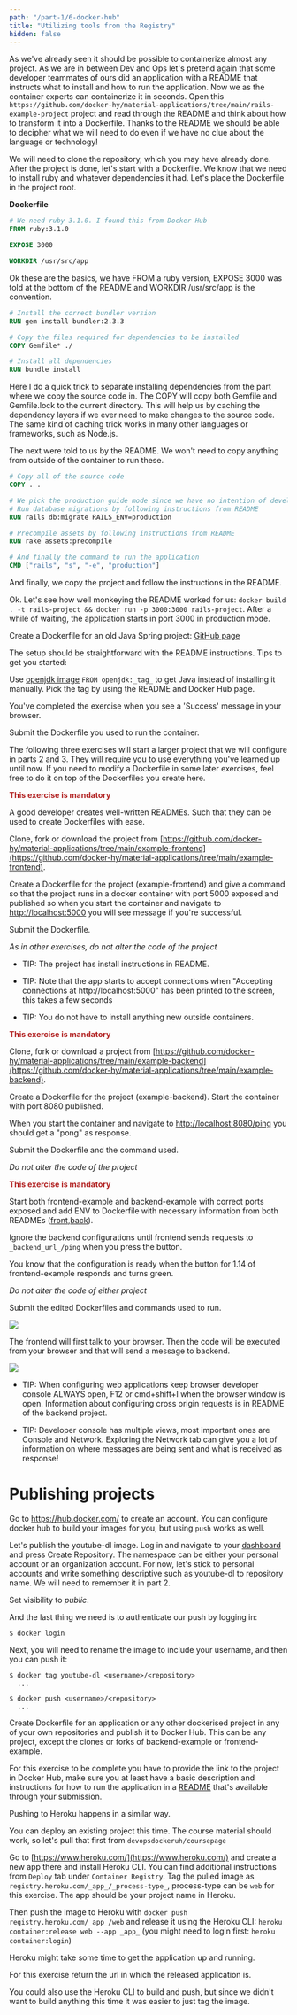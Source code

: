 ```yaml
---
path: "/part-1/6-docker-hub"
title: "Utilizing tools from the Registry"
hidden: false
---
```


As we've already seen it should be possible to containerize almost any project. As we are in between Dev and Ops let's pretend again that some developer teammates of ours did an application with a README that instructs what to install and how to run the application. Now we as the container experts can containerize it in seconds. Open this `https://github.com/docker-hy/material-applications/tree/main/rails-example-project` project and read through the README and think about how to transform it into a Dockerfile. Thanks to the README we should be able to decipher what we will need to do even if we have no clue about the language or technology!

We will need to clone the repository, which you may have already done. After the project is done, let's start with a Dockerfile. We know that we need to install ruby and whatever dependencies it had. Let's place the Dockerfile in the project root.

**Dockerfile**

```Dockerfile
# We need ruby 3.1.0. I found this from Docker Hub
FROM ruby:3.1.0

EXPOSE 3000

WORKDIR /usr/src/app
```

Ok these are the basics, we have FROM a ruby version, EXPOSE 3000 was told at the bottom of the README and WORKDIR /usr/src/app is the convention.

```Dockerfile
# Install the correct bundler version
RUN gem install bundler:2.3.3

# Copy the files required for dependencies to be installed
COPY Gemfile* ./

# Install all dependencies
RUN bundle install
```

Here I do a quick trick to separate installing dependencies from the part where we copy the source code in. The COPY will copy both Gemfile and Gemfile.lock to the current directory. This will help us by caching the dependency layers if we ever need to make changes to the source code. The same kind of caching trick works in many other languages or frameworks, such as Node.js.

The next were told to us by the README. We won't need to copy anything from outside of the container to run these.

```Dockerfile
# Copy all of the source code
COPY . .

# We pick the production guide mode since we have no intention of developing the software inside the container.
# Run database migrations by following instructions from README
RUN rails db:migrate RAILS_ENV=production

# Precompile assets by following instructions from README
RUN rake assets:precompile

# And finally the command to run the application
CMD ["rails", "s", "-e", "production"]
```

And finally, we copy the project and follow the instructions in the README.

Ok. Let's see how well monkeying the README worked for us: `docker build . -t rails-project && docker run -p 3000:3000 rails-project`. After a while of waiting, the application starts in port 3000 in production mode.

<exercise name="Exercise 1.11: Spring">

Create a Dockerfile for an old Java Spring project: [GitHub page](https://github.com/docker-hy/material-applications/tree/main/spring-example-project)

The setup should be straightforward with the README instructions. Tips to get you started:

Use [openjdk image](https://hub.docker.com/_/openjdk) `FROM openjdk:_tag_` to get Java instead of installing it
manually. Pick the tag by using the README and Docker Hub page.

You've completed the exercise when you see a 'Success' message in your browser.

Submit the Dockerfile you used to run the container.

</exercise>

The following three exercises will start a larger project that we will configure in parts 2 and 3. They will require you to use everything you've learned up until now. If you need to modify a Dockerfile in some later exercises, feel free to do it on top of the Dockerfiles you create here.

<exercise name="Exercise 1.12: Hello, frontend!">

<b style="color:firebrick;">This exercise is mandatory</b>

A good developer creates well-written READMEs. Such that they can be used to create Dockerfiles with ease.

Clone, fork or download the project from
[https://github.com/docker-hy/material-applications/tree/main/example-frontend](https://github.com/docker-hy/material-applications/tree/main/example-frontend).

Create a Dockerfile for the project (example-frontend) and give a command so that the project runs in a docker container with port 5000
exposed and published so when you start the container and navigate to [http://localhost:5000](http://localhost:5000)
you will see message if you're successful.

Submit the Dockerfile.

_As in other exercises, do not alter the code of the project_

* TIP: The project has install instructions in README.

* TIP: Note that the app starts to accept connections when "Accepting connections at http://localhost:5000" has been printed to the screen, this takes a few seconds

* TIP: You do not have to install anything new outside containers.

</exercise>

<exercise name="Exercise 1.13: Hello, backend!">

<b style="color:firebrick;">This exercise is mandatory</b>

Clone, fork or download a project from
[https://github.com/docker-hy/material-applications/tree/main/example-backend](https://github.com/docker-hy/material-applications/tree/main/example-backend).

Create a Dockerfile for the project (example-backend). Start the container with port 8080 published.

When you start the container and navigate to [http://localhost:8080/ping](http://localhost:8080/ping) you should get a "pong" as response.

Submit the Dockerfile and the command used.

_Do not alter the code of the project_

</exercise>

<exercise name="Exercise 1.14: Environment">

<b style="color:firebrick;">This exercise is mandatory</b>

Start both frontend-example and backend-example with correct ports exposed and add ENV to Dockerfile with necessary
information from both READMEs
([front](https://github.com/docker-hy/material-applications/tree/main/example-frontend),[back](https://github.com/docker-hy/material-applications/tree/main/example-backend)).

Ignore the backend configurations until frontend sends requests to `_backend_url_/ping` when you press the button.

You know that the configuration is ready when the button for 1.14 of frontend-example responds and turns green.

_Do not alter the code of either project_

Submit the edited Dockerfiles and commands used to run.

<img src="../img/exercises/back-and-front.png" />

The frontend will first talk to your browser. Then the code will be executed from your browser and that will send a message to backend.

<img src="../img/exercises/about-connection-front-back.png" />

* TIP: When configuring web applications keep browser developer console ALWAYS open, F12 or cmd+shift+I when the browser window is open. Information about configuring cross origin requests is in README of the backend project.

* TIP: Developer console has multiple views, most important ones are Console and Network. Exploring the Network tab can give you a lot of information on where messages are being sent and what is received as response!

</exercise>

# Publishing projects

Go to <https://hub.docker.com/> to create an account. You can configure docker hub to build your images for you, but using `push` works as well.

Let's publish the youtube-dl image. Log in and navigate to your [dashboard](https://hub.docker.com/repositories) and press Create Repository. The namespace can be either your personal account or an organization account. For now, let's stick to personal accounts and write something descriptive such as youtube-dl to repository name. We will need to remember it in part 2.

Set visibility to _public_.

And the last thing we need is to authenticate our push by logging in:

```console
$ docker login
```

Next, you will need to rename the image to include your username, and then you can push it:

```console
$ docker tag youtube-dl <username>/<repository>
  ...

$ docker push <username>/<repository>
  ...
```

<exercise name="Exercise 1.15: Homework">

Create Dockerfile for an application or any other dockerised project in any of your own repositories and publish it to Docker Hub. This can be any project, except the clones or forks of backend-example or frontend-example.

For this exercise to be complete you have to provide the link to the project in Docker Hub, make sure you at least have a basic description and instructions for how to run the application in a [README](https://help.github.com/en/articles/about-readmes) that's available through your submission.

</exercise>

<exercise name="Exercise 1.16: Heroku">

Pushing to Heroku happens in a similar way.

You can deploy an existing project this time. The course material should work, so let's pull that first from `devopsdockeruh/coursepage`

Go to [https://www.heroku.com/](https://www.heroku.com/) and create a new app there and install Heroku CLI. You can find additional instructions from `Deploy` tab under `Container Registry`. Tag the pulled image as `registry.heroku.com/_app_/_process-type_`, process-type can be `web` for this exercise. The app should be your project name in Heroku.

Then push the image to Heroku with `docker push registry.heroku.com/_app_/web` and release it using the Heroku CLI: `heroku container:release web --app _app_` (you might need to login first: `heroku container:login`)

Heroku might take some time to get the application up and running.

For this exercise return the url in which the released application is.

You could also use the Heroku CLI to build and push, but since we didn't want to build anything this time it was easier to just tag the image.

</exercise>

